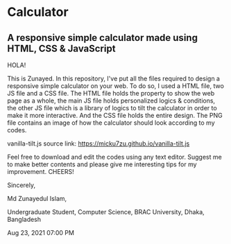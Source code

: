 # Calculator
## A responsive simple calculator made using HTML, CSS &amp; JavaScript

HOLA!

This is Zunayed. In this repository, I've put all the files required to design a responsive simple calculator on your web. To do so, I used a HTML file, two JS file and a CSS file. The HTML file holds the property to show the web page as a whole, the main JS file holds personalized logics & conditions, the other JS file which is a library of logics to tilt the calculator in order to make it more interactive. And the CSS file holds the entire design. The PNG file contains an image of how the calculator should look according to my codes.

vanilla-tilt.js source link: https://micku7zu.github.io/vanilla-tilt.js

Feel free to download and edit the codes using any text editor. Suggest me to make better contents and please give me interesting tips for my improvement. CHEERS!

Sincerely,

Md Zunayedul Islam,

Undergraduate Student, Computer Science, BRAC University, Dhaka, Bangladesh


Aug 23, 2021 07:00 PM


